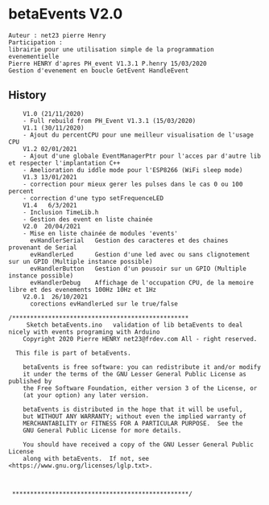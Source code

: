 # betaEvents V2.0
    Auteur : net23 pierre Henry
    Participation : 
    librairie pour une utilisation simple de la programmation evenementielle
    Pierre HENRY d'apres PH_event V1.3.1 P.henry 15/03/2020
    Gestion d'evenement en boucle GetEvent HandleEvent

##	  History
	    V1.0 (21/11/2020)
	    - Full rebuild from PH_Event V1.3.1 (15/03/2020)
	    V1.1 (30/11/2020)
	    - Ajout du percentCPU pour une meilleur visualisation de l'usage CPU
	    V1.2 02/01/2021
	    - Ajout d'une globale EventManagerPtr pour l'acces par d'autre lib et respecter l'implantation C++
	    - Amelioration du iddle mode pour l'ESP8266 (WiFi sleep mode)
	    V1.3 13/01/2021
	    - correction pour mieux gerer les pulses dans le cas 0 ou 100 percent
		- correction d'une typo setFrequenceLED
		V1.4   6/3/2021
	    - Inclusion TimeLib.h
	    - Gestion des event en liste chainée
	    V2.0  20/04/2021
	    - Mise en liste chainée de modules 'events' 
	      evHandlerSerial   Gestion des caracteres et des chaines provenant de Serial
	      evHandlerLed      Gestion d'une led avec ou sans clignotement sur un GPIO (Multiple instance possible)
	      evHandlerButton   Gestion d'un pousoir sur un GPIO (Multiple instance possible)
	      evHandlerDebug    Affichage de l'occupation CPU, de la memoire libre et des evenements 100Hz 10Hz et 1Hz
	    V2.0.1  26/10/2021
	      corections evHandlerLed sur le true/false

	/*************************************************
	     Sketch betaEvents.ino   validation of lib betaEvents to deal nicely with events programing with Arduino
	    Copyright 2020 Pierre HENRY net23@frdev.com All - right reserved.

	  This file is part of betaEvents.

	    betaEvents is free software: you can redistribute it and/or modify
	    it under the terms of the GNU Lesser General Public License as published by
	    the Free Software Foundation, either version 3 of the License, or
	    (at your option) any later version.

	    betaEvents is distributed in the hope that it will be useful,
	    but WITHOUT ANY WARRANTY; without even the implied warranty of
	    MERCHANTABILITY or FITNESS FOR A PARTICULAR PURPOSE.  See the
	    GNU General Public License for more details.

	    You should have received a copy of the GNU Lesser General Public License
	    along with betaEvents.  If not, see <https://www.gnu.org/licenses/lglp.txt>.



	 *************************************************/
